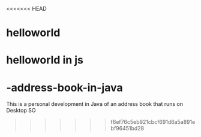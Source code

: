<<<<<<< HEAD
# helloworld
helloworld in js
=======
# -address-book-in-java
This is a personal development in Java of an address book that runs on Desktop SO
>>>>>>> f6ef76c5eb921cbcf691d6a5a891ebf96451bd28
